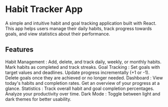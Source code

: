 # Habit Tracker App
A simple and intuitive habit and goal tracking application built with React. This app helps users manage their daily habits, track progress towards goals, and view statistics about their performance.

## Features
Habit Management :
  Add, delete, and track daily, weekly, or monthly habits.
  Mark habits as completed and track streaks.
Goal Tracking :
  Set goals with target values and deadlines.
  Update progress incrementally (+1 or -1).
  Delete goals once they are achieved or no longer needed.
Dashboard :
  View today's habits and completion rates.
  Get an overview of your progress at a glance.
Statistics :
  Track overall habit and goal completion percentages.
  Analyze your productivity over time.
Dark Mode :
  Toggle between light and dark themes for better usability.
